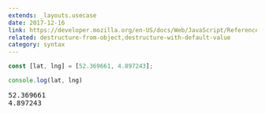 ```yaml
---
extends: _layouts.usecase
date: 2017-12-16
link: https://developer.mozilla.org/en-US/docs/Web/JavaScript/Reference/Operators/Destructuring_assignment#Array_destructuring
related: destructure-from-object,destructure-with-default-value
category: syntax
---
```



```javascript
const [lat, lng] = [52.369661, 4.897243];

console.log(lat, lng)
```
<pre class="output">
52.369661
4.897243
</pre>
